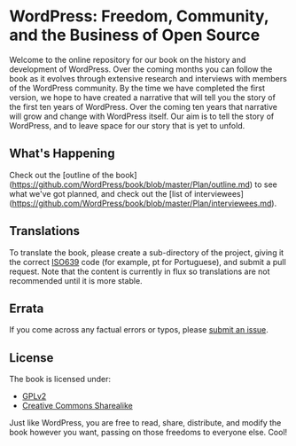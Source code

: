 # WordPress: Freedom, Community, and the Business of Open Source

Welcome to the online repository for our book on the history and development of WordPress. Over the coming months you can follow the book as it evolves through extensive research and interviews with members of the WordPress community. By the time we have completed the first version, we hope to have created a narrative that will tell you the story of the first ten years of WordPress. Over the coming ten years that narrative will grow and change with WordPress itself. Our aim is to tell the story of WordPress, and to leave space for our story that is yet to unfold.

## What's Happening

Check out the [outline of the book] (https://github.com/WordPress/book/blob/master/Plan/outline.md) to see what we've got planned, and check out the [list of interviewees] (https://github.com/WordPress/book/blob/master/Plan/interviewees.md).

## Translations

To translate the book, please create a sub-directory of the project, giving it the correct [ISO639](http://en.wikipedia.org/wiki/List_of_ISO_639-1_codes) code (for example, pt for Portuguese), and submit a pull request. Note that the content is currently in flux so translations are not recommended until it is more stable.

## Errata 

If you come across any factual errors or typos, please [submit an issue](https://github.com/WordPress/book/issues?state=open).
## License

The book is licensed under:
- [GPLv2](https://github.com/WordPress/book/blob/master/license-gpl.txt)
- [Creative Commons Sharealike](http://creativecommons.org/licenses/by-sa/3.0/)

Just like WordPress, you are free to read, share, distribute, and modify the book however you want, passing on those freedoms to everyone else. Cool!

